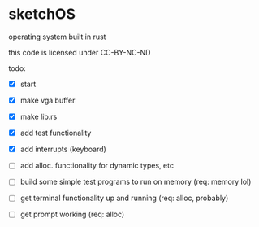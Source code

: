 # sketchOS
operating system built in rust

this code is licensed under CC-BY-NC-ND

todo: 

- [x] start
- [x] make vga buffer
- [x] make lib.rs
- [x] add test functionality
- [x] add interrupts (keyboard)
- [ ] add alloc. functionality for dynamic types, etc
- [ ] build some simple test programs to run on memory (req: memory lol)
- [ ] get terminal functionality up and running (req: alloc, probably)
- [ ] get prompt working (req: alloc)

